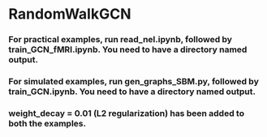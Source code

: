 # RandomWalkGCN
### For practical examples, run read_nel.ipynb, followed by train_GCN_fMRI.ipynb. You need to have a directory named output.
### For simulated examples, run gen_graphs_SBM.py, followed by train_GCN.ipynb. You need to have a directory named output.
### weight_decay = 0.01 (L2 regularization) has been added to both the examples.
